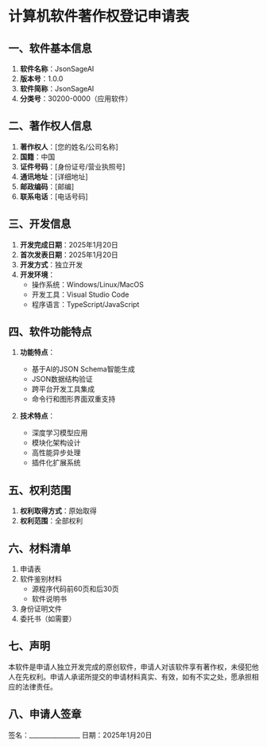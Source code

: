 # 计算机软件著作权登记申请表

## 一、软件基本信息

1. **软件名称**：JsonSageAI
2. **版本号**：1.0.0
3. **软件简称**：JsonSageAI
4. **分类号**：30200-0000（应用软件）

## 二、著作权人信息

1. **著作权人**：[您的姓名/公司名称]
2. **国籍**：中国
3. **证件号码**：[身份证号/营业执照号]
4. **通讯地址**：[详细地址]
5. **邮政编码**：[邮编]
6. **联系电话**：[电话号码]

## 三、开发信息

1. **开发完成日期**：2025年1月20日
2. **首次发表日期**：2025年1月20日
3. **开发方式**：独立开发
4. **开发环境**：
   - 操作系统：Windows/Linux/MacOS
   - 开发工具：Visual Studio Code
   - 程序语言：TypeScript/JavaScript

## 四、软件功能特点

1. **功能特点**：
   - 基于AI的JSON Schema智能生成
   - JSON数据结构验证
   - 跨平台开发工具集成
   - 命令行和图形界面双重支持

2. **技术特点**：
   - 深度学习模型应用
   - 模块化架构设计
   - 高性能异步处理
   - 插件化扩展系统

## 五、权利范围

1. **权利取得方式**：原始取得
2. **权利范围**：全部权利

## 六、材料清单

1. 申请表
2. 软件鉴别材料
   - 源程序代码前60页和后30页
   - 软件说明书
3. 身份证明文件
4. 委托书（如需要）

## 七、声明

本软件是申请人独立开发完成的原创软件，申请人对该软件享有著作权，未侵犯他人在先权利。申请人承诺所提交的申请材料真实、有效，如有不实之处，愿承担相应的法律责任。

## 八、申请人签章

签名：________________
日期：2025年1月20日
